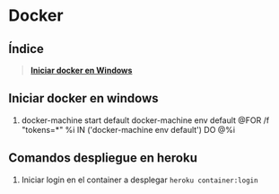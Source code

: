 # Docker #

## Índice
> **[Iniciar docker en Windows](#iniciar-docker-en-windows)**

## Iniciar docker en windows 
1. docker-machine start default
docker-machine env default
@FOR /f "tokens=*" %i IN ('docker-machine env default') DO @%i


## Comandos despliegue en heroku
1. Iniciar login en el container a desplegar `heroku container:login`


